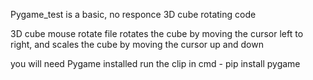 Pygame_test is a basic, no responce 3D cube rotating code 

3D cube mouse rotate file rotates the cube by moving the cursor left to right, and scales the cube by moving the cursor up and down

you will need Pygame installed
run the clip in cmd - 
pip install pygame
